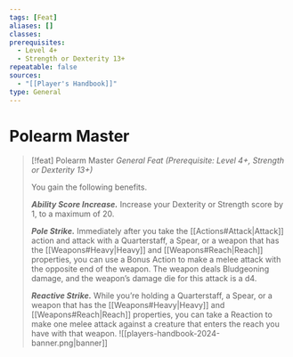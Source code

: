 ```yaml
---
tags: [Feat]
aliases: []
classes: 
prerequisites:
  - Level 4+
  - Strength or Dexterity 13+
repeatable: false
sources:
  - "[[Player's Handbook]]"
type: General
---
```

# Polearm Master
>[!feat] Polearm Master
>_General Feat (Prerequisite: Level 4+, Strength or Dexterity 13+)_
>
>You gain the following benefits.
>
>**_Ability Score Increase._** Increase your Dexterity or Strength score by 1, to a maximum of 20.
>
>**_Pole Strike._** Immediately after you take the [[Actions#Attack\|Attack]] action and attack with a Quarterstaff, a Spear, or a weapon that has the [[Weapons#Heavy\|Heavy]] and [[Weapons#Reach\|Reach]] properties, you can use a Bonus Action to make a melee attack with the opposite end of the weapon. The weapon deals Bludgeoning damage, and the weapon’s damage die for this attack is a d4.
>
>**_Reactive Strike._** While you’re holding a Quarterstaff, a Spear, or a weapon that has the [[Weapons#Heavy\|Heavy]] and [[Weapons#Reach\|Reach]] properties, you can take a Reaction to make one melee attack against a creature that enters the reach you have with that weapon.
![[players-handbook-2024-banner.png|banner]]